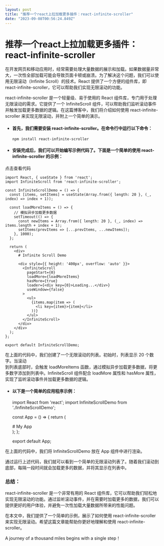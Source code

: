```yaml
---
layout: post
title: "推荐一个react上拉加载更多插件：react-infinite-scroller"
date: "2023-09-08T00:56:24.849Z"
---
```

推荐一个react上拉加载更多插件：react-infinite-scroller
=========================================

在开发网页和移动应用时，经常需要处理大量数据的展示和加载。如果数据量非常大，一次性全部加载可能会导致页面卡顿或崩溃。为了解决这个问题，我们可以使用无限滚动（Infinite Scroll）的技术。React 提供了一个方便的组件库，即 react-infinite-scroller，它可以帮助我们实现无限滚动的功能。

react-infinite-scroller 是一个轻量级、易于使用的 React 组件库，专门用于处理无限滚动的需求。它提供了一个 InfiniteScroll 组件，可以帮助我们监听滚动事件并触发加载更多数据的逻辑。在这篇博客中，我们将介绍如何使用 react-infinite-scroller 来实现无限滚动，并附上一个简单的演示。

*   #### 首先，我们需要安装 react-infinite-scroller。在命令行中运行以下命令：
    
    `npm install react-infinite-scroller`
    
*   #### 安装完成后，我们可以开始编写示例代码了。下面是一个简单的使用 react-infinite-scroller 的示例：
    

点击查看代码

    import React, { useState } from 'react';
    import InfiniteScroll from 'react-infinite-scroller';
    
    const InfiniteScrollDemo = () => {
      const [items, setItems] = useState(Array.from({ length: 20 }, (_, index) => index + 1));
    
      const loadMoreItems = () => {
        // 模拟异步加载更多数据
        setTimeout(() => {
          const newItems = Array.from({ length: 20 }, (_, index) => items.length + index + 1);
          setItems(prevItems => [...prevItems, ...newItems]);
        }, 1000);
      };
    
      return (
        <div>
          # Infinite Scroll Demo
          
          <div style={{ height: '400px', overflow: 'auto' }}>
            <InfiniteScroll
              pageStart={0}
              loadMore={loadMoreItems}
              hasMore={true}
              loader={<div key={0}>Loading...</div>}
              useWindow={false}
            >
              <ul>
                {items.map(item => (
                  <li key={item}>{item}</li>
                ))}
              </ul>
            </InfiniteScroll>
          </div>
        </div>
      );
    };
    
    export default InfiniteScrollDemo;

在上面的代码中，我们创建了一个无限滚动的列表。初始时，列表显示 20 个数字。当滚动  
到列表底部时，会触发 loadMoreItems 函数，通过模拟异步加载更多数据，将更多数字添加到列表中。InfiniteScroll 组件配合 loadMore 属性和 hasMore 属性，实现了监听滚动事件并加载更多数据的逻辑。

*   #### 以下是一个简单的应用程序示例：
    

    import React from 'react';
    import InfiniteScrollDemo from './InfiniteScrollDemo';
    
    const App = () => {
      return (
        <div>
          # My App
          <InfiniteScrollDemo />
        </div>
      );
    };
    
    export default App;
    

在上面的代码中，我们将 InfiniteScrollDemo 放在 App 组件中进行渲染。

通过运行上述代码，我们就可以看到一个简单的无限滚动列表了。随着我们滚动到底部，每隔一段时间就会加载更多的数据，并将其显示在列表中。

### 总结：

react-infinite-scroller 是一个非常有用的 React 组件库，它可以帮助我们轻松地实现无限滚动的功能。通过监听滚动事件，并在需要时加载更多的数据，我们可以提供更好的用户体验，并避免一次性加载大量数据所带来的性能问题。

在本文中，我们提供了一个简单的示例，展示了如何使用 react-infinite-scroller 来实现无限滚动。希望这篇文章能帮助你更好地理解和使用 react-infinite-scroller。

A journey of a thousand miles begins with a single step！